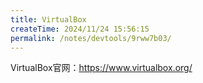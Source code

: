 ```yaml
---
title: VirtualBox
createTime: 2024/11/24 15:56:15
permalink: /notes/devtools/9rww7b03/
---
```


VirtualBox官网：https://www.virtualbox.org/